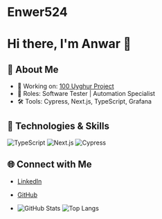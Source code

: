 # Enwer524

# Hi there, I'm Anwar 👋

## 🌟 About Me
- 🔭 Working on: [100 Uyghur Project](https://github.com/your-project)
- 💼 Roles: Software Tester | Automation Specialist
- 🛠️ Tools: Cypress, Next.js, TypeScript, Grafana

## 🔧 Technologies & Skills
![TypeScript](https://img.shields.io/badge/TypeScript-3178C6?logo=typescript&logoColor=white)
![Next.js](https://img.shields.io/badge/Next.js-000000?logo=nextdotjs&logoColor=white)
![Cypress](https://img.shields.io/badge/Cypress-17202C?logo=cypress&logoColor=white)

## 🌐 Connect with Me
- [LinkedIn](https://linkedin.com/in/yourusername)
- [GitHub](https://github.com/yourusername)

- ![GitHub Stats](https://github-readme-stats.vercel.app/api?username=yourusername&show_icons=true&theme=radical)
![Top Langs](https://github-readme-stats.vercel.app/api/top-langs/?username=yourusername&layout=compact)
